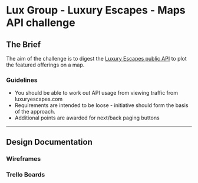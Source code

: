 # Lux Group - Luxury Escapes - Maps API challenge

## The Brief

The aim of the challenge is to digest the [Luxury Escapes public API](https://api.luxgroup.com/api/public-offers) to plot the featured offerings on a map.

### Guidelines

* You should be able to work out API usage from viewing traffic from luxuryescapes.com
* Requirements are intended to be loose - initiative should form the basis of the approach.
* Additional points are awarded for next/back paging buttons

---

## Design Documentation

### Wireframes

### Trello Boards


